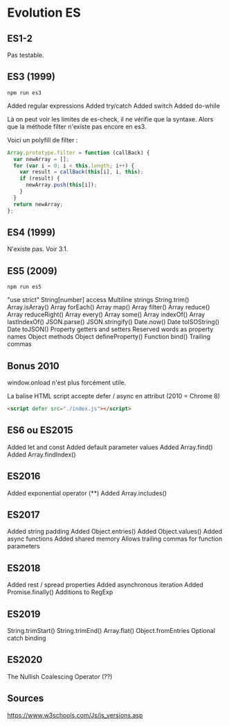 # Evolution ES

## ES1-2

Pas testable.

## ES3 (1999)

```shell
npm run es3
```

Added regular expressions
Added try/catch
Added switch
Added do-while

Là on peut voir les limites de es-check, il ne vérifie que la syntaxe.
Alors que la méthode filter n'existe pas encore en es3.

Voici un polyfill de filter :

```js
Array.prototype.filter = function (callBack) {
  var newArray = [];
  for (var i = 0; i < this.length; i++) {
    var result = callBack(this[i], i, this);
    if (result) {
      newArray.push(this[i]);
    }
  }
  return newArray;
};
```

## ES4 (1999)

N'existe pas. Voir 3.1.

## ES5 (2009)

```shell
npm run es5
```

"use strict"
String[number] access
Multiline strings
String.trim()
Array.isArray()
Array forEach()
Array map()
Array filter()
Array reduce()
Array reduceRight()
Array every()
Array some()
Array indexOf()
Array lastIndexOf()
JSON.parse()
JSON.stringify()
Date.now()
Date toISOString()
Date toJSON()
Property getters and setters
Reserved words as property names
Object methods
Object defineProperty()
Function bind()
Trailing commas

## Bonus 2010

window.onload n'est plus forcément utile.

La balise HTML script accepte defer / async en attribut (2010 = Chrome 8)

```html
<script defer src="./index.js"></script>
```

## ES6 ou ES2015

Added let and const
Added default parameter values
Added Array.find()
Added Array.findIndex()

## ES2016

Added exponential operator (\*\*)
Added Array.includes()

## ES2017

Added string padding
Added Object.entries()
Added Object.values()
Added async functions
Added shared memory
Allows trailing commas for function parameters

## ES2018

Added rest / spread properties
Added asynchronous iteration
Added Promise.finally()
Additions to RegExp

## ES2019

String.trimStart()
String.trimEnd()
Array.flat()
Object.fromEntries
Optional catch binding

## ES2020

The Nullish Coalescing Operator (??)

## Sources

<https://www.w3schools.com/Js/js_versions.asp>

